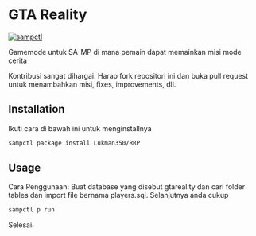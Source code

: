 # GTA Reality
[![sampctl](https://img.shields.io/badge/SAMPCTL-GTA--Reality-2f2f2f.svg?style=for-the-badge)](https://github.com/Lukman350/RRP)

Gamemode untuk SA-MP di mana pemain dapat memainkan misi mode cerita

Kontribusi sangat dihargai. Harap fork repositori ini dan buka pull request untuk menambahkan misi, fixes, improvements, dll.

## Installation
Ikuti cara di bawah ini untuk menginstallnya
```bash
sampctl package install Lukman350/RRP
```

## Usage
Cara Penggunaan:
Buat database yang disebut gtareality dan cari folder tables dan import file bernama players.sql.
Selanjutnya anda cukup
```bash
sampctl p run
```
Selesai.
